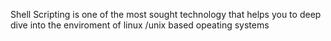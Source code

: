 Shell Scripting is one of the most sought technology
that helps you to deep dive into the enviroment of linux
/unix based opeating systems 
